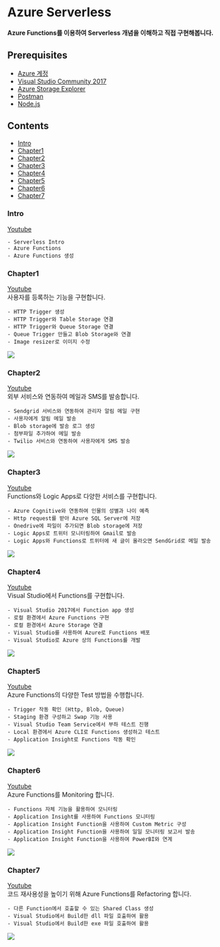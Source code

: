 # Azure Serverless
**Azure Functions를 이용하여 Serverless 개념을 이해하고 직접 구현해봅니다.**


## Prerequisites
- [Azure 계정](https://azure.microsoft.com/ko-kr/)
- [Visual Studio Community 2017](https://visualstudio.microsoft.com/ko/thank-you-downloading-visual-studio/?sku=Community&rel=15)
- [Azure Storage Explorer](https://azure.microsoft.com/ko-kr/features/storage-explorer/)
- [Postman](https://www.getpostman.com/)
- [Node.js](https://nodejs.org/en/download/)


## Contents
- [Intro](#intro)
- [Chapter1](#chapter1)
- [Chapter2](#chapter2)
- [Chapter3](#chapter3)
- [Chapter4](#chapter4)
- [Chapter5](#chapter5)
- [Chapter6](#chapter6)
- [Chapter7](#chapter7)
    
    
### Intro
[Youtube](https://goo.gl/LFpWtC)

    - Serverless Intro
    - Azure Functions
    - Azure Functions 생성

### Chapter1
[Youtube](https://goo.gl/cUvQ2g)<br>
사용자를 등록하는 기능을 구현합니다.

    - HTTP Trigger 생성
    - HTTP Trigger와 Table Storage 연결
    - HTTP Trigger와 Queue Storage 연결
    - Queue Trigger 만들고 Blob Storage와 연결
    - Image resizer로 이미지 수정

![](/data/chapter01.PNG)

### Chapter2
[Youtube](https://www.youtube.com/playlist?list=PLoZOyjmMkw9luSZZrF0EMaopZJWjkjFv2)<br>
외부 서비스와 연동하여 메일과 SMS를 발송합니다.

    - Sendgrid 서비스와 연동하여 관리자 알림 메일 구현
    - 사용자에게 알림 메일 발송
    - Blob storage에 발송 로그 생성
    - 첨부파일 추가하여 메일 발송
    - Twilio 서비스와 연동하여 사용자에게 SMS 발송

![](/data/chapter02.PNG)

### Chapter3
[Youtube](https://www.youtube.com/playlist?list=PLoZOyjmMkw9nt6a3zgjFSSyATHHEThZUH)<br>
Functions와 Logic Apps로 다양한 서비스를 구현합니다.

    - Azure Cognitive와 연동하여 인물의 성별과 나이 예측
    - Http request를 받아 Azure SQL Server에 저장
    - Onedrive에 파일이 추가되면 Blob storage에 저장
    - Logic Apps로 트위터 모니터링하여 Gmail로 발송
    - Logic Apps와 Functions로 트위터에 새 글이 올라오면 SendGrid로 메일 발송

![](/data/chapter03.png)

### Chapter4
[Youtube](https://www.youtube.com/playlist?list=PLoZOyjmMkw9nnmbSqH_GoVj_JlQdhvOyz)<br>
Visual Studio에서 Functions를 구현합니다.

    - Visual Studio 2017에서 Function app 생성
    - 로컬 환경에서 Azure Functions 구현
    - 로컬 환경에서 Azure Storage 연결
    - Visual Studio를 사용하여 Azure로 Functions 배포
    - Visual Studio로 Azure 상의 Functions를 개발

![](/data/chapter04.png)

### Chapter5
[Youtube](https://www.youtube.com/playlist?list=PLoZOyjmMkw9mQz2Bqk7WolLZIahqm9Pun)<br>
Azure Functions의 다양한 Test 방법을 수행합니다.

    - Trigger 작동 확인 (Http, Blob, Queue)
    - Staging 환경 구성하고 Swap 기능 사용
    - Visual Studio Team Service에서 부하 테스트 진행
    - Local 환경에서 Azure CLI로 Functions 생성하고 테스트
    - Application Insight로 Functions 작동 확인

![](/data/chapter05.png)

### Chapter6
[Youtube](https://www.youtube.com/playlist?list=PLoZOyjmMkw9ksReXcg0m0XsAyKEbZhpjr)<br>
Azure Functions를 Monitoring 합니다.

    - Functions 자체 기능을 활용하여 모니터링
    - Application Insight를 사용하여 Functions 모니터링
    - Application Insight Function을 사용하여 Custom Metric 구성
    - Application Insight Function을 사용하여 일일 모니터링 보고서 발송
    - Application Insight Function을 사용하여 PowerBI와 연계

![](/data/chapter06.png)

### Chapter7
[Youtube](https://www.youtube.com/playlist?list=PLoZOyjmMkw9lfKgxe1nah1nJ73juhWvWj)<br>
코드 재사용성을 높이기 위해 Azure Functions를 Refactoring 합니다.

    - 다른 Function에서 호출할 수 있는 Shared Class 생성
    - Visual Studio에서 Build한 dll 파일 호출하여 활용
    - Visual Studio에서 Build한 exe 파일 호출하여 활용

![](/data/chapter07.png)